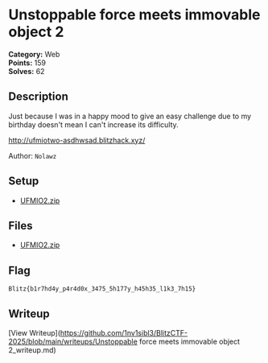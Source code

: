 # Unstoppable force meets immovable object 2

**Category:** Web  
**Points:** 159  
**Solves:** 62  

## Description

Just because I was in a happy mood to give an easy challenge due to my birthday doesn't mean I can't increase its difficulty.

http://ufmiotwo-asdhwsad.blitzhack.xyz/

Author: `Nolawz`

## Setup
- [UFMIO2.zip](UFMIO2.zip)

## Files

- [UFMIO2.zip](https://github.com/1nv1sibl3/BlitzCTF-2025/blob/main/files/f3a109dcf978e87f4a6016792b84f535/UFMIO2.zip)

## Flag

`Blitz{b1r7hd4y_p4r4d0x_3475_5h177y_h45h35_l1k3_7h15}`

## Writeup

[View Writeup](https://github.com/1nv1sibl3/BlitzCTF-2025/blob/main/writeups/Unstoppable force meets immovable object 2_writeup.md)
